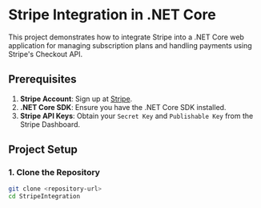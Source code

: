 # Stripe Integration in .NET Core

This project demonstrates how to integrate Stripe into a .NET Core web application for managing subscription plans and handling payments using Stripe's Checkout API.

## Prerequisites

1. **Stripe Account**: Sign up at [Stripe](https://stripe.com).
2. **.NET Core SDK**: Ensure you have the .NET Core SDK installed.
3. **Stripe API Keys**: Obtain your `Secret Key` and `Publishable Key` from the Stripe Dashboard.

## Project Setup

### 1. Clone the Repository

```bash
git clone <repository-url>
cd StripeIntegration

